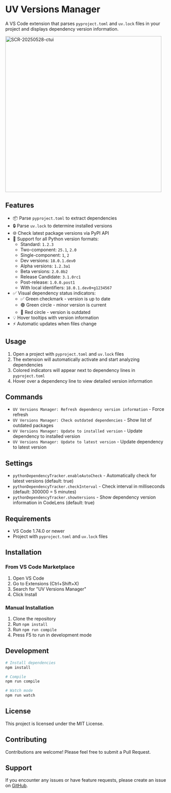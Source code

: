 # UV Versions Manager

A VS Code extension that parses `pyproject.toml` and `uv.lock` files in your project and displays dependency version information.

<img width="489" alt="SCR-20250528-ctui" src="https://github.com/user-attachments/assets/dc835ecb-8813-4396-8ba5-b1c8347960cf" />

## Features

- 📦 Parse `pyproject.toml` to extract dependencies
- 🔒 Parse `uv.lock` to determine installed versions
- 🌐 Check latest package versions via PyPI API
- 🔢 Support for all Python version formats:
  - Standard: `1.2.3`
  - Two-component: `25.1`, `2.0`
  - Single-component: `1`, `2`
  - Dev versions: `18.0.1.dev0`
  - Alpha versions: `1.2.3a1`
  - Beta versions: `2.0.0b2`
  - Release Candidate: `3.1.0rc1`
  - Post-release: `1.0.0.post1`
  - With local identifiers: `18.0.1.dev0+g1234567`
- ✅ Visual dependency status indicators:
  - ✅ Green checkmark - version is up to date
  - 🟢 Green circle - minor version is current
  - 🔴 Red circle - version is outdated
- 💡 Hover tooltips with version information
- ⚡ Automatic updates when files change

## Usage

1. Open a project with `pyproject.toml` and `uv.lock` files
2. The extension will automatically activate and start analyzing dependencies
3. Colored indicators will appear next to dependency lines in `pyproject.toml`
4. Hover over a dependency line to view detailed version information

## Commands

- `UV Versions Manager: Refresh dependency version information` - Force refresh
- `UV Versions Manager: Check outdated dependencies` - Show list of outdated packages
- `UV Versions Manager: Update to installed version` - Update dependency to installed version
- `UV Versions Manager: Update to latest version` - Update dependency to latest version

## Settings

- `pythonDependencyTracker.enableAutoCheck` - Automatically check for latest versions (default: true)
- `pythonDependencyTracker.checkInterval` - Check interval in milliseconds (default: 300000 = 5 minutes)
- `pythonDependencyTracker.showVersions` - Show dependency version information in CodeLens (default: true)

## Requirements

- VS Code 1.74.0 or newer
- Project with `pyproject.toml` and `uv.lock` files

## Installation

### From VS Code Marketplace
1. Open VS Code
2. Go to Extensions (Ctrl+Shift+X)
3. Search for "UV Versions Manager"
4. Click Install

### Manual Installation
1. Clone the repository
2. Run `npm install`
3. Run `npm run compile`
4. Press F5 to run in development mode

## Development

```bash
# Install dependencies
npm install

# Compile
npm run compile

# Watch mode
npm run watch
```

## License

This project is licensed under the MIT License.

## Contributing

Contributions are welcome! Please feel free to submit a Pull Request.

## Support

If you encounter any issues or have feature requests, please create an issue on [GitHub](https://github.com/bubaley/uv-versions-manager/issues). 
